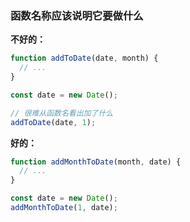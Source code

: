 ### 函数名称应该说明它要做什么

**不好的：**
```js
function addToDate(date, month) {
  // ...
}

const date = new Date();

// 很难从函数名看出加了什么
addToDate(date, 1);
```

**好的：**
```js
function addMonthToDate(month, date) {
  // ...
}

const date = new Date();
addMonthToDate(1, date);
```
